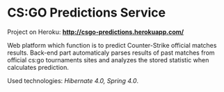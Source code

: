 CS:GO Predictions Service
========================
Project on Heroku: **http://csgo-predictions.herokuapp.com/**

Web platform which function is to predict Counter-Strike official matches results. 
Back-end part automaticaly parses results of past matches from official cs:go tournaments sites and analyzes the stored statistic when calculates prediction.

Used technologies: *Hibernate 4.0, Spring 4.0*.




